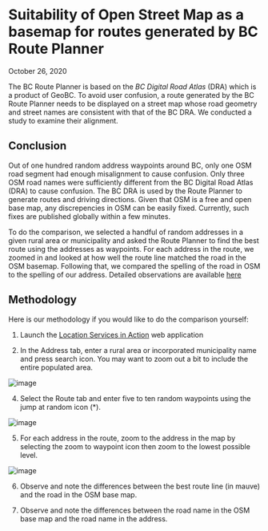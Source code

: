 # Suitability of Open Street Map as a basemap for routes generated by BC Route Planner
October 26, 2020

The BC Route Planner is based on the *BC Digital Road Atlas* (DRA) which is a product of GeoBC. To avoid user confusion, a route generated by the BC Route Planner needs to be displayed on a street map whose road geometry and street names are consistent with that of the BC DRA. We conducted a study to examine their alignment.

## Conclusion

Out of one hundred random address waypoints around BC, only one OSM road segment had enough misalignment to cause confusion. Only three OSM road names were sufficiently different from the BC Digital Road Atlas (DRA) to cause confusion. The BC DRA is used by the Route Planner to generate routes and driving directions. Given that OSM is a free and open base map, any discrepencies in OSM can be easily fixed. Currently, such fixes are published globally within a few minutes.

To do the comparison, we selected a handful of random addresses in a given rural area or municipality and asked the Route Planner to find the best route using the addresses as waypoints. For each address in the route, we zoomed in and looked at how well the route line matched the road in the OSM basemap. Following that, we compared the spelling of the road in OSM to the spelling of our address. Detailed observations are available [here](https://github.com/bcgov/ols-geocoder/blob/gh-pages/itn-osm-comparison.csv)

## Methodology

Here is our methodology if you would like to do the comparison yourself:

1. Launch the [Location Services in Action](https://bcgov.github.io/ols-devkit/ols-demo/index.html) web application

2. In the Address tab, enter a rural area or incorporated municipality name and press search icon. You may want to zoom out a bit to include the entire populated area.

![image](https://user-images.githubusercontent.com/11318574/96354333-6753ab80-108a-11eb-90ed-de3d236c8caa.png)


4. Select the Route tab and enter five to ten random waypoints using the jump at random icon (*).

![image](https://user-images.githubusercontent.com/11318574/96354368-d3ceaa80-108a-11eb-890d-9956cf12de2a.png)

5. For each address in the route, zoom to the address in the map by selecting the zoom to waypoint icon then zoom to the lowest possible level.

![image](https://user-images.githubusercontent.com/11318574/96354411-2dcf7000-108b-11eb-85bd-cdf23ad80460.png)


6.  Observe and note the differences between the best route line (in mauve) and the road in the OSM base map.

7. Observe and note the differences between the road name in the OSM base map and the road name in the address.
